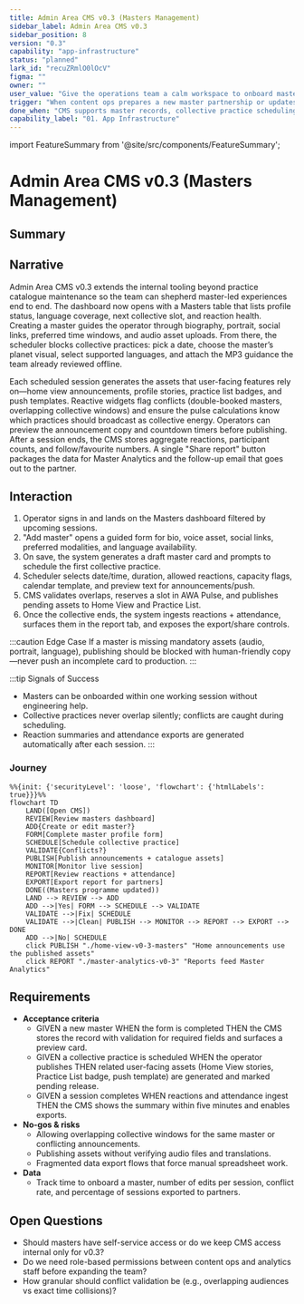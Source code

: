 ```yaml
---
title: Admin Area CMS v0.3 (Masters Management)
sidebar_label: Admin Area CMS v0.3
sidebar_position: 8
version: "0.3"
capability: "app-infrastructure"
status: "planned"
lark_id: "recuZRmlO0lOcV"
figma: ""
owner: ""
user_value: "Give the operations team a calm workspace to onboard masters, schedule collective sessions, and wire reactions into the catalogue without engineering lifts."
trigger: "When content ops prepares a new master partnership or updates the collective practice programme."
done_when: "CMS supports master records, collective practice scheduling, language tags, calendar exports, and analytics handoff in a single flow."
capability_label: "01. App Infrastructure"
---
```


import FeatureSummary from '@site/src/components/FeatureSummary';

# Admin Area CMS v0.3 (Masters Management)

## Summary

<FeatureSummary />

## Narrative
Admin Area CMS v0.3 extends the internal tooling beyond practice catalogue maintenance so the team can shepherd master-led experiences end to end. The dashboard now opens with a Masters table that lists profile status, language coverage, next collective slot, and reaction health. Creating a master guides the operator through biography, portrait, social links, preferred time windows, and audio asset uploads. From there, the scheduler blocks collective practices: pick a date, choose the master’s planet visual, select supported languages, and attach the MP3 guidance the team already reviewed offline.

Each scheduled session generates the assets that user-facing features rely on—home view announcements, profile stories, practice list badges, and push templates. Reactive widgets flag conflicts (double-booked masters, overlapping collective windows) and ensure the pulse calculations know which practices should broadcast as collective energy. Operators can preview the announcement copy and countdown timers before publishing. After a session ends, the CMS stores aggregate reactions, participant counts, and follow/favourite numbers. A single "Share report" button packages the data for Master Analytics and the follow-up email that goes out to the partner.

## Interaction
1. Operator signs in and lands on the Masters dashboard filtered by upcoming sessions.
2. "Add master" opens a guided form for bio, voice asset, social links, preferred modalities, and language availability.
3. On save, the system generates a draft master card and prompts to schedule the first collective practice.
4. Scheduler selects date/time, duration, allowed reactions, capacity flags, calendar template, and preview text for announcements/push.
5. CMS validates overlaps, reserves a slot in AWA Pulse, and publishes pending assets to Home View and Practice List.
6. Once the collective ends, the system ingests reactions + attendance, surfaces them in the report tab, and exposes the export/share controls.

:::caution Edge Case
If a master is missing mandatory assets (audio, portrait, language), publishing should be blocked with human-friendly copy—never push an incomplete card to production.
:::

:::tip Signals of Success
- Masters can be onboarded within one working session without engineering help.
- Collective practices never overlap silently; conflicts are caught during scheduling.
- Reaction summaries and attendance exports are generated automatically after each session.
:::

### Journey

```mermaid
%%{init: {'securityLevel': 'loose', 'flowchart': {'htmlLabels': true}}}%%
flowchart TD
    LAND([Open CMS])
    REVIEW[Review masters dashboard]
    ADD{Create or edit master?}
    FORM[Complete master profile form]
    SCHEDULE[Schedule collective practice]
    VALIDATE{Conflicts?}
    PUBLISH[Publish announcements + catalogue assets]
    MONITOR[Monitor live session]
    REPORT[Review reactions + attendance]
    EXPORT[Export report for partners]
    DONE((Masters programme updated))
    LAND --> REVIEW --> ADD
    ADD -->|Yes| FORM --> SCHEDULE --> VALIDATE
    VALIDATE -->|Fix| SCHEDULE
    VALIDATE -->|Clean| PUBLISH --> MONITOR --> REPORT --> EXPORT --> DONE
    ADD -->|No| SCHEDULE
    click PUBLISH "./home-view-v0-3-masters" "Home announcements use the published assets"
    click REPORT "./master-analytics-v0-3" "Reports feed Master Analytics"
```

## Requirements
- **Acceptance criteria**
  - GIVEN a new master WHEN the form is completed THEN the CMS stores the record with validation for required fields and surfaces a preview card.
  - GIVEN a collective practice is scheduled WHEN the operator publishes THEN related user-facing assets (Home View stories, Practice List badge, push template) are generated and marked pending release.
  - GIVEN a session completes WHEN reactions and attendance ingest THEN the CMS shows the summary within five minutes and enables exports.
- **No-gos & risks**
  - Allowing overlapping collective windows for the same master or conflicting announcements.
  - Publishing assets without verifying audio files and translations.
  - Fragmented data export flows that force manual spreadsheet work.
- **Data**
  - Track time to onboard a master, number of edits per session, conflict rate, and percentage of sessions exported to partners.

## Open Questions
- Should masters have self-service access or do we keep CMS access internal only for v0.3?
- Do we need role-based permissions between content ops and analytics staff before expanding the team?
- How granular should conflict validation be (e.g., overlapping audiences vs exact time collisions)?
